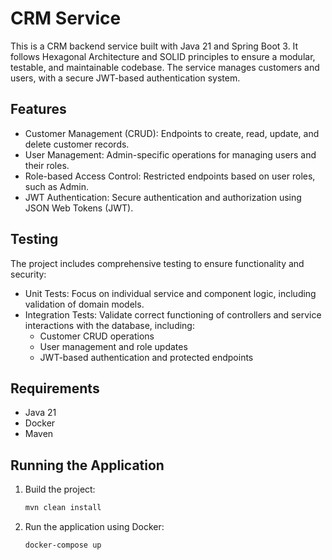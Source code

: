 # CRM Service

This is a CRM backend service built with Java 21 and Spring Boot 3. It follows Hexagonal Architecture and SOLID principles to ensure a modular, testable, and maintainable codebase. The service manages customers and users, with a secure JWT-based authentication system.

## Features
- Customer Management (CRUD): Endpoints to create, read, update, and delete customer records.
- User Management: Admin-specific operations for managing users and their roles.
- Role-based Access Control: Restricted endpoints based on user roles, such as Admin.
- JWT Authentication: Secure authentication and authorization using JSON Web Tokens (JWT).

## Testing
The project includes comprehensive testing to ensure functionality and security:

- Unit Tests: Focus on individual service and component logic, including validation of domain models.
- Integration Tests: Validate correct functioning of controllers and service interactions with the database, including:
  - Customer CRUD operations
  - User management and role updates
  - JWT-based authentication and protected endpoints

## Requirements
- Java 21
- Docker
- Maven

## Running the Application
1. Build the project:
    ```bash
    mvn clean install
2. Run the application using Docker:
    ```bash
    docker-compose up